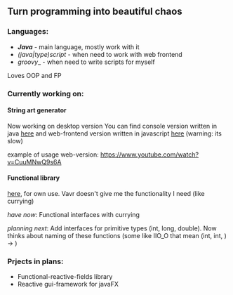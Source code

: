 ## Turn programming into beautiful chaos

### Languages:
* ___Java___ - main language, mostly work with it
* _(java|type)script_ - when need to work with web frontend
* _groovy__ - when need to write scripts for myself

Loves OOP and FP

### Currently working on:
#### String art generator
Now working on desktop version
You can find console version written in java [here](https://github.com/GeorgiyO/string-art-generator-java) and web-frontend version written in javascript [here](https://github.com/GeorgiyO/string-art-generator/blob/master/full-web.js) (warning: its slow)

example of usage web-version: https://www.youtube.com/watch?v=CuuMNwQ9s6A

#### Functional library
[here](https://github.com/GeorgiyO/functional), for own use. Vavr doesn't give me the functionality I need (like currying)

_have now_: Functional interfaces with currying

_planning next_: Add interfaces for primitive types (int, long, double). Now thinks about naming of these functions (some like IIO_O that mean (int, int, <T>) -> <R>)

  
### Prjects in plans:
* Functional-reactive-fields library
* Reactive gui-framework for javaFX
